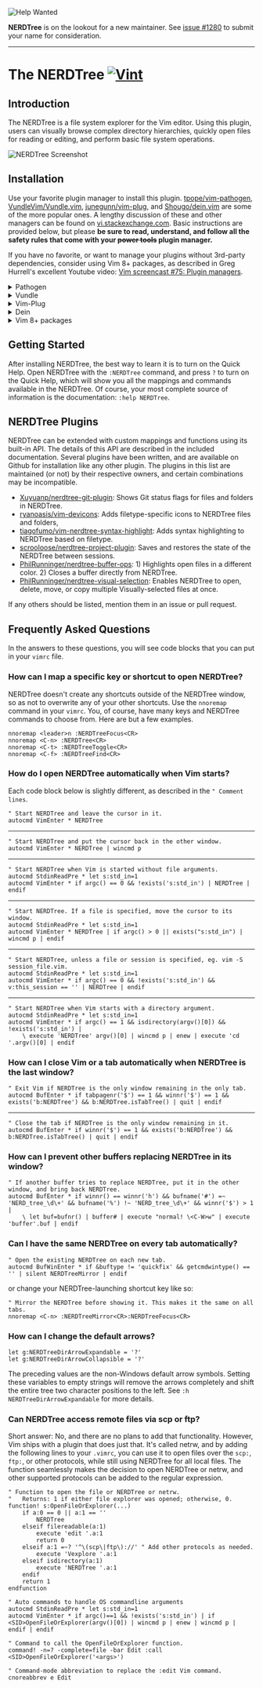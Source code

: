 ![Help Wanted](http://blog.ncce.org/wp-content/uploads/2013/12/help-wanted.jpg)

**NERDTree** is on the lookout for a new maintainer. See [issue #1280](https://github.com/preservim/nerdtree/issues/1280) to submit your name for consideration.

---

# The NERDTree [![Vint](https://github.com/preservim/nerdtree/workflows/Vint/badge.svg)](https://github.com/preservim/nerdtree/actions?workflow=Vint)

## Introduction

The NERDTree is a file system explorer for the Vim editor. Using this plugin, users can visually browse complex directory hierarchies, quickly open files for reading or editing, and perform basic file system operations.

![NERDTree Screenshot](https://github.com/preservim/nerdtree/raw/master/screenshot.png)

## Installation

Use your favorite plugin manager to install this plugin. [tpope/vim-pathogen](https://github.com/tpope/vim-pathogen), [VundleVim/Vundle.vim](https://github.com/VundleVim/Vundle.vim), [junegunn/vim-plug](https://github.com/junegunn/vim-plug), and [Shougo/dein.vim](https://github.com/Shougo/dein.vim) are some of the more popular ones. A lengthy discussion of these and other managers can be found on [vi.stackexchange.com](https://vi.stackexchange.com/questions/388/what-is-the-difference-between-the-vim-plugin-managers). Basic instructions are provided below, but please **be sure to read, understand, and follow all the safety rules that come with your ~~power tools~~ plugin manager.**

If you have no favorite, or want to manage your plugins without 3rd-party dependencies, consider using Vim 8+ packages, as described in Greg Hurrell's excellent Youtube video: [Vim screencast #75: Plugin managers](https://www.youtube.com/watch?v=X2_R3uxDN6g).

<details>
<summary>Pathogen</summary>
Pathogen is more of a runtime path manager than a plugin manager. You must clone the plugins' repositories yourself to a specific location, and Pathogen makes sure they are available in Vim.


1. In the terminal,
    ```bash
    git clone https://github.com/preservim/nerdtree.git ~/.vim/bundle/nerdtree
    ```
1. In your `vimrc`,
    ```vim
    call pathogen#infect()
    syntax on
    filetype plugin indent on
    ```
1. Restart Vim, and run `:helptags ~/.vim/bundle/nerdtree/doc/` or `:Helptags`.
</details>

<details>
  <summary>Vundle</summary>

1. Install Vundle, according to its instructions.
1. Add the following text to your `vimrc`.
    ```vim
    call vundle#begin()
      Plugin 'preservim/nerdtree'
    call vundle#end()
    ```
1. Restart Vim, and run the `:PluginInstall` statement to install your plugins.
</details>

<details>
  <summary>Vim-Plug</summary>

1. Install Vim-Plug, according to its instructions.
1. Add the following text to your `vimrc`.
```vim
call plug#begin()
  Plug 'preservim/nerdtree'
call plug#end()
```
1. Restart Vim, and run the `:PlugInstall` statement to install your plugins.
</details>

<details>
  <summary>Dein</summary>

1. Install Dein, according to its instructions.
1. Add the following text to your `vimrc`.
    ```vim
    call dein#begin()
      call dein#add('preservim/nerdtree')
    call dein#end()
    ```
1. Restart Vim, and run the `:call dein#install()` statement to install your plugins.
</details>

<details>
<summary>Vim 8+ packages</summary>

If you are using Vim version 8 or higher you can use its built-in package management; see `:help packages` for more information. Just run these commands in your terminal:

```bash
git clone https://github.com/preservim/nerdtree.git ~/.vim/pack/vendor/start/nerdtree
vim -u NONE -c "helptags ~/.vim/pack/vendor/start/nerdtree/doc" -c q
```
</details>

## Getting Started
After installing NERDTree, the best way to learn it is to turn on the Quick Help. Open NERDTree with the `:NERDTree` command, and press `?` to turn on the Quick Help, which will show you all the mappings and commands available in the NERDTree. Of course, your most complete source of information is the documentation: `:help NERDTree`.

## NERDTree Plugins
NERDTree can be extended with custom mappings and functions using its built-in API. The details of this API are described in the included documentation. Several plugins have been written, and are available on Github for installation like any other plugin. The plugins in this list are maintained (or not) by their respective owners, and certain combinations may be incompatible.

* [Xuyuanp/nerdtree-git-plugin](https://github.com/Xuyuanp/nerdtree-git-plugin): Shows Git status flags for files and folders in NERDTree.
* [ryanoasis/vim-devicons](https://github.com/ryanoasis/vim-devicons): Adds filetype-specific icons to NERDTree files and folders,
* [tiagofumo/vim-nerdtree-syntax-highlight](https://github.com/tiagofumo/vim-nerdtree-syntax-highlight): Adds syntax highlighting to NERDTree based on filetype.
* [scrooloose/nerdtree-project-plugin](https://github.com/scrooloose/nerdtree-project-plugin): Saves and restores the state of the NERDTree between sessions.
* [PhilRunninger/nerdtree-buffer-ops](https://github.com/PhilRunninger/nerdtree-buffer-ops): 1) Highlights open files in a different color. 2) Closes a buffer directly from NERDTree.
* [PhilRunninger/nerdtree-visual-selection](https://github.com/PhilRunninger/nerdtree-visual-selection): Enables NERDTree to open, delete, move, or copy multiple Visually-selected files at once.

If any others should be listed, mention them in an issue or pull request.


## Frequently Asked Questions

In the answers to these questions, you will see code blocks that you can put in your `vimrc` file.

### How can I map a specific key or shortcut to open NERDTree?

NERDTree doesn't create any shortcuts outside of the NERDTree window, so as not to overwrite any of your other shortcuts. Use the `nnoremap` command in your `vimrc`. You, of course, have many keys and NERDTree commands to choose from. Here are but a few examples.
```vim
nnoremap <leader>n :NERDTreeFocus<CR>
nnoremap <C-n> :NERDTree<CR>
nnoremap <C-t> :NERDTreeToggle<CR>
nnoremap <C-f> :NERDTreeFind<CR>
```

### How do I open NERDTree automatically when Vim starts?
Each code block below is slightly different, as described in the `" Comment lines`.

```vim
" Start NERDTree and leave the cursor in it.
autocmd VimEnter * NERDTree
```
---
```vim
" Start NERDTree and put the cursor back in the other window.
autocmd VimEnter * NERDTree | wincmd p
```
---
```vim
" Start NERDTree when Vim is started without file arguments.
autocmd StdinReadPre * let s:std_in=1
autocmd VimEnter * if argc() == 0 && !exists('s:std_in') | NERDTree | endif
```
---
```vim
" Start NERDTree. If a file is specified, move the cursor to its window.
autocmd StdinReadPre * let s:std_in=1
autocmd VimEnter * NERDTree | if argc() > 0 || exists("s:std_in") | wincmd p | endif
```
---
```vim
" Start NERDTree, unless a file or session is specified, eg. vim -S session_file.vim.
autocmd StdinReadPre * let s:std_in=1
autocmd VimEnter * if argc() == 0 && !exists('s:std_in') && v:this_session == '' | NERDTree | endif
```
---
```vim
" Start NERDTree when Vim starts with a directory argument.
autocmd StdinReadPre * let s:std_in=1
autocmd VimEnter * if argc() == 1 && isdirectory(argv()[0]) && !exists('s:std_in') |
    \ execute 'NERDTree' argv()[0] | wincmd p | enew | execute 'cd '.argv()[0] | endif
```

### How can I close Vim or a tab automatically when NERDTree is the last window?

```vim
" Exit Vim if NERDTree is the only window remaining in the only tab.
autocmd BufEnter * if tabpagenr('$') == 1 && winnr('$') == 1 && exists('b:NERDTree') && b:NERDTree.isTabTree() | quit | endif
```
---
```vim
" Close the tab if NERDTree is the only window remaining in it.
autocmd BufEnter * if winnr('$') == 1 && exists('b:NERDTree') && b:NERDTree.isTabTree() | quit | endif
```

### How can I prevent other buffers replacing NERDTree in its window?

```vim
" If another buffer tries to replace NERDTree, put it in the other window, and bring back NERDTree.
autocmd BufEnter * if winnr() == winnr('h') && bufname('#') =~ 'NERD_tree_\d\+' && bufname('%') !~ 'NERD_tree_\d\+' && winnr('$') > 1 |
    \ let buf=bufnr() | buffer# | execute "normal! \<C-W>w" | execute 'buffer'.buf | endif
```

### Can I have the same NERDTree on every tab automatically?

```vim
" Open the existing NERDTree on each new tab.
autocmd BufWinEnter * if &buftype != 'quickfix' && getcmdwintype() == '' | silent NERDTreeMirror | endif
```
or change your NERDTree-launching shortcut key like so:
```vim
" Mirror the NERDTree before showing it. This makes it the same on all tabs.
nnoremap <C-n> :NERDTreeMirror<CR>:NERDTreeFocus<CR>
```

### How can I change the default arrows?

```vim
let g:NERDTreeDirArrowExpandable = '?'
let g:NERDTreeDirArrowCollapsible = '?'
```
The preceding values are the non-Windows default arrow symbols. Setting these variables to empty strings will remove the arrows completely and shift the entire tree two character positions to the left. See `:h NERDTreeDirArrowExpandable` for more details.

### Can NERDTree access remote files via scp or ftp?

Short answer: No, and there are no plans to add that functionality. However, Vim ships with a plugin that does just that. It's called netrw, and by adding the following lines to your `.vimrc`, you can use it to open files over the `scp:`, `ftp:`, or other protocols, while still using NERDTree for all local files. The function seamlessly makes the decision to open NERDTree or netrw, and other supported protocols can be added to the regular expression.

```vim
" Function to open the file or NERDTree or netrw.
"   Returns: 1 if either file explorer was opened; otherwise, 0.
function! s:OpenFileOrExplorer(...)
    if a:0 == 0 || a:1 == ''
        NERDTree
    elseif filereadable(a:1)
        execute 'edit '.a:1
        return 0
    elseif a:1 =~? '^\(scp\|ftp\)://' " Add other protocols as needed.
        execute 'Vexplore '.a:1
    elseif isdirectory(a:1)
        execute 'NERDTree '.a:1
    endif
    return 1
endfunction

" Auto commands to handle OS commandline arguments
autocmd StdinReadPre * let s:std_in=1
autocmd VimEnter * if argc()==1 && !exists('s:std_in') | if <SID>OpenFileOrExplorer(argv()[0]) | wincmd p | enew | wincmd p | endif | endif

" Command to call the OpenFileOrExplorer function.
command! -n=? -complete=file -bar Edit :call <SID>OpenFileOrExplorer('<args>')

" Command-mode abbreviation to replace the :edit Vim command.
cnoreabbrev e Edit
```
